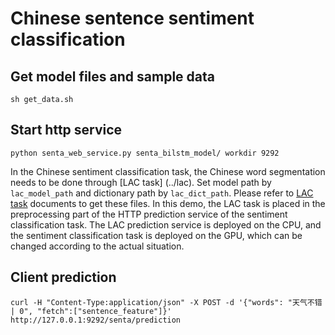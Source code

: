 # Chinese sentence sentiment classification

## Get model files and sample data
```
sh get_data.sh
```
## Start http service
```
python senta_web_service.py senta_bilstm_model/ workdir 9292
```
In the Chinese sentiment classification task, the Chinese word segmentation needs to be done through [LAC task] (../lac). Set model path by ```lac_model_path``` and dictionary path by ```lac_dict_path```. Please refer to [LAC task](../lac) documents to get these files.
In this demo, the LAC task is placed in the preprocessing part of the HTTP prediction service of the sentiment classification task. The LAC prediction service is deployed on the CPU, and the sentiment classification task is deployed on the GPU, which can be changed according to the actual situation.
## Client prediction
```
curl -H "Content-Type:application/json" -X POST -d '{"words": "天气不错 | 0", "fetch":["sentence_feature"]}' http://127.0.0.1:9292/senta/prediction
```
